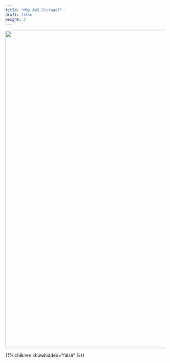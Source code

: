 ```yaml
---
title: "Why AWS Storage?"
draft: false
weight: 2
---
```


<img src='/images/why-aws-storage.png' width='1000px'>

{{% children showhidden="false" %}}
